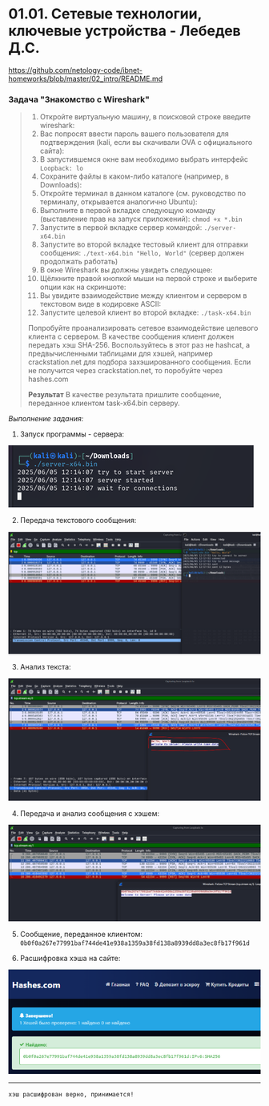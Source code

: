 # 01.01. Сетевые технологии, ключевые устройства - Лебедев Д.С.

https://github.com/netology-code/ibnet-homeworks/blob/master/02_intro/README.md
### Задача "Знакомство с Wireshark"
> 1. Откройте виртуальную машину, в поисковой строке введите wireshark:
> 2. Вас попросят ввести пароль вашего пользователя для подтверждения (kali, если вы скачивали OVA с официального сайта):
> 3. В запустившемся окне вам необходимо выбрать интерфейс `Loopback: lo`
> 4. Сохраните файлы в каком-либо каталоге (например, в Downloads):
> 5. Откройте терминал в данном каталоге (см. руководство по терминалу, открывается аналогично Ubuntu):
> 6. Выполните в первой вкладке следующую команду (выставление прав на запуск приложений): `chmod +x *.bin`
> 7. Запустите в первой вкладке сервер командой: `./server-x64.bin`
> 8. Запустите во второй вкладке тестовый клиент для отправки сообщения: `./text-x64.bin "Hello, World"` (сервер должен продолжать работать)
> 9. В окне Wireshark вы должны увидеть следующее:
> 10. Щёлкните правой кнопкой мыши на первой строке и выберите опции как на скриншоте:
> 11. Вы увидите взаимодействие между клиентом и сервером в текстовом виде в кодировке ASCII:
> 12. Запустите целевой клиент во второй вкладке: `./task-x64.bin`
> 
> Попробуйте проанализировать сетевое взаимодействие целевого клиента с сервером. В качестве сообщения клиент должен передать хэш SHA-256. Воспользуйтесь в этот раз не hashcat, а предвычисленными таблицами для хэшей, например crackstation.net для подбора захэшированного сообщения. Если не получится через crackstation.net, то поробуйте через hashes.com
> 
> **Результат**
> В качестве результата пришлите сообщение, переданное клиентом task-x64.bin серверу.

*Выполнение задания:*   

1. Запуск программы - сервера:

![](_att/020101/020101-01.png)  

2. Передача текстового сообщения:

![](_att/020101/020101-02.png)  

3. Анализ текста:

![](_att/020101/020101-03.png)  

4. Передача и анализ сообщения с хэшем:

![](_att/020101/020101-04.png)  

5. Сообщение, переданное клиентом: `0b0f0a267e77991baf744de41e938a1359a38fd138a8939dd8a3ec8fb17f961d`

6. Расшифровка хэша на сайте:

![](_att/020101/020101-05.png)  

---
```
хэш расшифрован верно, принимается!
```
